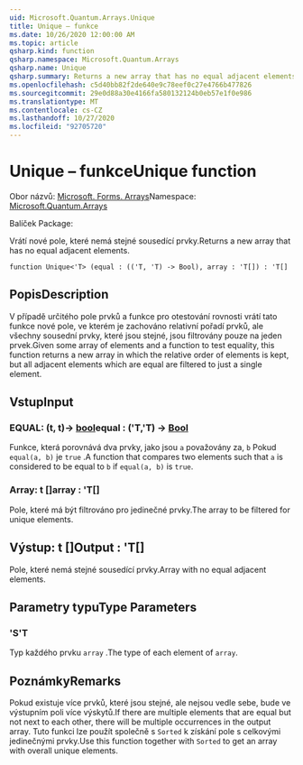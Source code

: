```yaml
---
uid: Microsoft.Quantum.Arrays.Unique
title: Unique – funkce
ms.date: 10/26/2020 12:00:00 AM
ms.topic: article
qsharp.kind: function
qsharp.namespace: Microsoft.Quantum.Arrays
qsharp.name: Unique
qsharp.summary: Returns a new array that has no equal adjacent elements.
ms.openlocfilehash: c5d40bb82f2de640e9c78eef0c27e4766b477826
ms.sourcegitcommit: 29e0d88a30e4166fa580132124b0eb57e1f0e986
ms.translationtype: MT
ms.contentlocale: cs-CZ
ms.lasthandoff: 10/27/2020
ms.locfileid: "92705720"
---
```

# <a name="unique-function"></a><span data-ttu-id="eb7ae-102">Unique – funkce</span><span class="sxs-lookup"><span data-stu-id="eb7ae-102">Unique function</span></span>

<span data-ttu-id="eb7ae-103">Obor názvů: [Microsoft. Forms. Arrays](xref:Microsoft.Quantum.Arrays)</span><span class="sxs-lookup"><span data-stu-id="eb7ae-103">Namespace: [Microsoft.Quantum.Arrays](xref:Microsoft.Quantum.Arrays)</span></span>

<span data-ttu-id="eb7ae-104">Balíček [](https://nuget.org/packages/)</span><span class="sxs-lookup"><span data-stu-id="eb7ae-104">Package: [](https://nuget.org/packages/)</span></span>


<span data-ttu-id="eb7ae-105">Vrátí nové pole, které nemá stejné sousedící prvky.</span><span class="sxs-lookup"><span data-stu-id="eb7ae-105">Returns a new array that has no equal adjacent elements.</span></span>

```qsharp
function Unique<'T> (equal : (('T, 'T) -> Bool), array : 'T[]) : 'T[]
```


## <a name="description"></a><span data-ttu-id="eb7ae-106">Popis</span><span class="sxs-lookup"><span data-stu-id="eb7ae-106">Description</span></span>

<span data-ttu-id="eb7ae-107">V případě určitého pole prvků a funkce pro otestování rovnosti vrátí tato funkce nové pole, ve kterém je zachováno relativní pořadí prvků, ale všechny sousední prvky, které jsou stejné, jsou filtrovány pouze na jeden prvek.</span><span class="sxs-lookup"><span data-stu-id="eb7ae-107">Given some array of elements and a function to test equality, this function returns a new array in which the relative order of elements is kept, but all adjacent elements which are equal are filtered to just a single element.</span></span>

## <a name="input"></a><span data-ttu-id="eb7ae-108">Vstup</span><span class="sxs-lookup"><span data-stu-id="eb7ae-108">Input</span></span>

### <a name="equal--tt---bool"></a><span data-ttu-id="eb7ae-109">EQUAL: (t, t)-> [bool](xref:microsoft.quantum.lang-ref.bool)</span><span class="sxs-lookup"><span data-stu-id="eb7ae-109">equal : ('T,'T) -> [Bool](xref:microsoft.quantum.lang-ref.bool)</span></span>

<span data-ttu-id="eb7ae-110">Funkce, která porovnává dva prvky, jako jsou `a` považovány za, `b` Pokud `equal(a, b)` je `true` .</span><span class="sxs-lookup"><span data-stu-id="eb7ae-110">A function that compares two elements such that `a` is considered to be equal to `b` if `equal(a, b)` is `true`.</span></span>


### <a name="array--t"></a><span data-ttu-id="eb7ae-111">Array: t []</span><span class="sxs-lookup"><span data-stu-id="eb7ae-111">array : 'T[]</span></span>

<span data-ttu-id="eb7ae-112">Pole, které má být filtrováno pro jedinečné prvky.</span><span class="sxs-lookup"><span data-stu-id="eb7ae-112">The array to be filtered for unique elements.</span></span>



## <a name="output--t"></a><span data-ttu-id="eb7ae-113">Výstup: t []</span><span class="sxs-lookup"><span data-stu-id="eb7ae-113">Output : 'T[]</span></span>

<span data-ttu-id="eb7ae-114">Pole, které nemá stejné sousedící prvky.</span><span class="sxs-lookup"><span data-stu-id="eb7ae-114">Array with no equal adjacent elements.</span></span>

## <a name="type-parameters"></a><span data-ttu-id="eb7ae-115">Parametry typu</span><span class="sxs-lookup"><span data-stu-id="eb7ae-115">Type Parameters</span></span>

### <a name="t"></a><span data-ttu-id="eb7ae-116">'S</span><span class="sxs-lookup"><span data-stu-id="eb7ae-116">'T</span></span>

<span data-ttu-id="eb7ae-117">Typ každého prvku `array` .</span><span class="sxs-lookup"><span data-stu-id="eb7ae-117">The type of each element of `array`.</span></span>

## <a name="remarks"></a><span data-ttu-id="eb7ae-118">Poznámky</span><span class="sxs-lookup"><span data-stu-id="eb7ae-118">Remarks</span></span>

<span data-ttu-id="eb7ae-119">Pokud existuje více prvků, které jsou stejné, ale nejsou vedle sebe, bude ve výstupním poli více výskytů.</span><span class="sxs-lookup"><span data-stu-id="eb7ae-119">If there are multiple elements that are equal but not next to each other, there will be multiple occurrences in the output array.</span></span>  <span data-ttu-id="eb7ae-120">Tuto funkci lze použít společně s `Sorted` k získání pole s celkovými jedinečnými prvky.</span><span class="sxs-lookup"><span data-stu-id="eb7ae-120">Use this function together with `Sorted` to get an array with overall unique elements.</span></span>